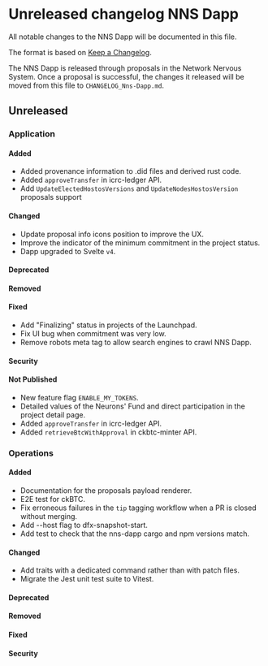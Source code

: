 # Unreleased changelog NNS Dapp

All notable changes to the NNS Dapp will be documented in this file.

The format is based on [Keep a Changelog](https://keepachangelog.com/en/1.0.0/).

The NNS Dapp is released through proposals in the Network Nervous System. Once a
proposal is successful, the changes it released will be moved from this file to
`CHANGELOG_Nns-Dapp.md`.

## Unreleased

### Application

#### Added

* Added provenance information to .did files and derived rust code.
* Added `approveTransfer` in icrc-ledger API.
* Add `UpdateElectedHostosVersions` and `UpdateNodesHostosVersion` proposals support

#### Changed

* Update proposal info icons position to improve the UX.
* Improve the indicator of the minimum commitment in the project status.
* Dapp upgraded to Svelte `v4`.

#### Deprecated
#### Removed

#### Fixed

* Add "Finalizing" status in projects of the Launchpad.
* Fix UI bug when commitment was very low.
* Remove robots meta tag to allow search engines to crawl NNS Dapp.

#### Security

#### Not Published

* New feature flag `ENABLE_MY_TOKENS`.
* Detailed values of the Neurons' Fund and direct participation in the project detail page.
* Added `approveTransfer` in icrc-ledger API.
* Added `retrieveBtcWithApproval` in ckbtc-minter API.

### Operations

#### Added

* Documentation for the proposals payload renderer.
* E2E test for ckBTC.
* Fix erroneous failures in the `tip` tagging workflow when a PR is closed without merging.
* Add --host flag to dfx-snapshot-start.
* Add test to check that the nns-dapp cargo and npm versions match.

#### Changed

* Add traits with a dedicated command rather than with patch files.
* Migrate the Jest unit test suite to Vitest.

#### Deprecated
#### Removed

#### Fixed

#### Security
